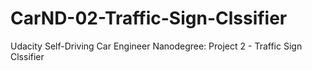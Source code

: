 # CarND-02-Traffic-Sign-Clssifier
Udacity Self-Driving Car Engineer Nanodegree: Project 2 - Traffic Sign Clssifier
